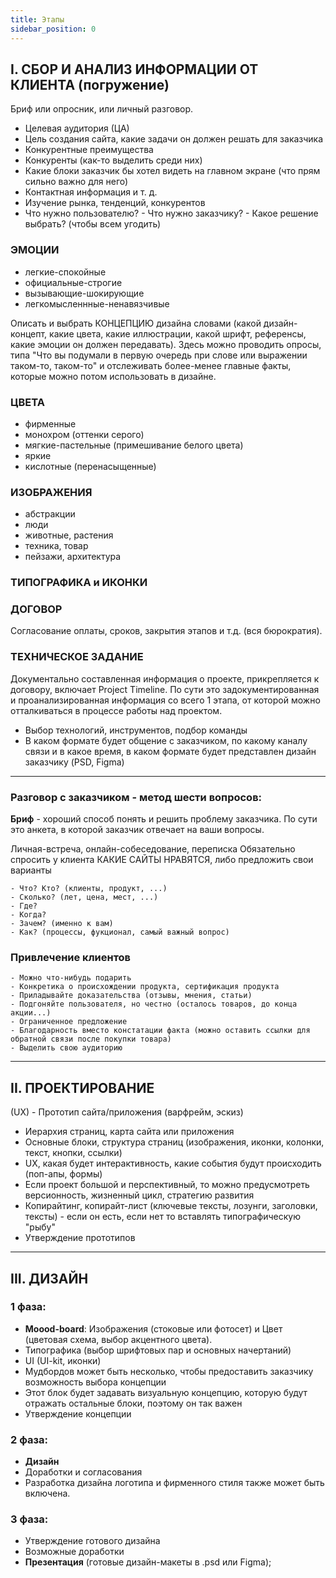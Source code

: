 ```yaml
---
title: Этапы
sidebar_position: 0
---
```


## I. СБОР И АНАЛИЗ ИНФОРМАЦИИ ОТ КЛИЕНТА (погружение)

Бриф или опросник, или личный разговор.

- Целевая аудитория (ЦА)
- Цель создания сайта, какие задачи он должен решать для заказчика
- Конкурентные преимущества
- Конкуренты (как-то выделить среди них)
- Какие блоки заказчик бы хотел видеть на главном экране (что прям сильно важно для него)
- Контактная информация и т. д.
- Изучение рынка, тенденций, конкурентов
- Что нужно пользователю? - Что нужно заказчику? - Какое решение выбрать? (чтобы всем угодить)

### ЭМОЦИИ
  - легкие-спокойные
  - официальные-строгие
  - вызывающие-шокирующие
  - легкомысленнные-ненавязчивые

Описать и выбрать КОНЦЕПЦИЮ дизайна словами (какой дизайн-концепт, какие цвета, какие иллюстрации, какой шрифт, референсы, какие эмоции он должен передавать).
Здесь можно проводить опросы, типа "Что вы подумали в первую очередь при слове или выражении таком-то, таком-то" и отслеживать более-менее главные факты, которые можно потом использовать в дизайне.

### ЦВЕТА
  - фирменные
  - монохром (оттенки серого)
  - мягкие-пастельные (примешивание белого цвета)
  - яркие
  - кислотные (перенасыщенные)

### ИЗОБРАЖЕНИЯ
  - абстракции
  - люди
  - животные, растения
  - техника, товар
  - пейзажи, архитектура


### ТИПОГРАФИКА и ИКОНКИ

### ДОГОВОР

Cогласование оплаты, сроков, закрытия этапов и т.д. (вся бюрократия).


### ТЕХНИЧЕСКОЕ ЗАДАНИЕ

Документально составленная информация о проекте, прикрепляется к договору, включает Project Timeline. По сути это задокументированная и проанализированная информация со всего 1 этапа, от которой можно отталкиваться в процессе работы над проектом.
- Выбор технологий, инструментов, подбор команды
- В каком формате будет общение с заказчиком, по какому каналу связи и в какое время, в каком формате будет представлен дизайн заказчику (PSD, Figma)

***

### Разговор с заказчиком - метод шести вопросов:

**Бриф** - хороший способ понять и решить проблему заказчика. По сути это анкета, в которой заказчик отвечает на ваши вопросы.

Личная-встреча, онлайн-собеседование, переписка
Обязательно спросить у клиента КАКИЕ САЙТЫ НРАВЯТСЯ, либо предложить свои варианты

```
- Что? Кто? (клиенты, продукт, ...)
- Сколько? (лет, цена, мест, ...)
- Где?
- Когда?
- Зачем? (именно к вам)
- Как? (процессы, фукционал, самый важный вопрос)
```

### Привлечение клиентов

```
- Можно что-нибудь подарить
- Конкретика о происхождении продукта, сертификация продукта
- Приладывайте доказательства (отзывы, мнения, статьи)
- Подгоняйте пользователя, но честно (осталось товаров, до конца акции...)
- Ограниченное предложение
- Благодарность вместо констатации факта (можно оставить ссылки для обратной связи после покупки товара)
- Выделить свою аудиторию
```

*** 

## II. ПРОЕКТИРОВАНИЕ

(UX) - Прототип сайта/приложения (варфрейм, эскиз)

- Иерархия страниц, карта сайта или приложения
- Основные блоки, структура страниц (изображения, иконки, колонки, текст,   кнопки, ссылки)
- UX, какая будет интерактивность, какие события будут происходить (поп-апы, формы)
- Если проект большой и перспективный, то можно предусмотреть версионность, жизненный цикл, стратегию развития
- Копирайтинг, копирайт-лист (ключевые тексты, лозунги, заголовки, тексты) - если он есть, если нет то вставлять типографическую "рыбу"
- Утверждение прототипов

*** 

## III. ДИЗАЙН

### 1 фаза:

- **Moood-board**: Изображения (стоковые или фотосет) и Цвет (цветовая схема, выбор акцентного цвета).
- Типографика (выбор шрифтовых пар и основных начертаний)
- UI (UI-kit, иконки)
- Мудбордов может быть несколько, чтобы предоставить заказчику возможность выбора концепции
- Этот блок будет задавать визуальную концепцию, которую будут отражать остальные блоки, поэтому он так важен
- Утверждение концепции

### 2 фаза:

- **Дизайн**
- Доработки и согласования
- Разработка дизайна логотипа и фирменного стиля также может быть включена.

### 3 фаза:

- Утверждение готового дизайна
- Возможные доработки
- **Презентация** (готовые дизайн-макеты в .psd или Figma);
